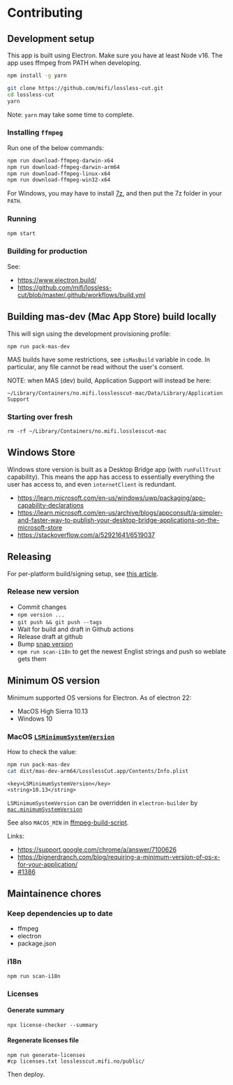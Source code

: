 # Contributing

## Development setup

This app is built using Electron.
Make sure you have at least Node v16. The app uses ffmpeg from PATH when developing.

```bash
npm install -g yarn
```

```bash
git clone https://github.com/mifi/lossless-cut.git
cd lossless-cut
yarn
```

Note: `yarn` may take some time to complete.

### Installing `ffmpeg`

Run one of the below commands:
```bash
npm run download-ffmpeg-darwin-x64
npm run download-ffmpeg-darwin-arm64
npm run download-ffmpeg-linux-x64
npm run download-ffmpeg-win32-x64
```

For Windows, you may have to install [7z](https://www.7-zip.org/download.html), and then put the 7z folder in your `PATH`.

### Running

```bash
npm start
```

### Building for production

See:
- https://www.electron.build/
- https://github.com/mifi/lossless-cut/blob/master/.github/workflows/build.yml

## Building mas-dev (Mac App Store) build locally

This will sign using the development provisioning profile:

```
npm run pack-mas-dev
```

MAS builds have some restrictions, see `isMasBuild` variable in code. In particular, any file cannot be read without the user's consent.

NOTE: when MAS (dev) build, Application Support will instead be here:
```
~/Library/Containers/no.mifi.losslesscut-mac/Data/Library/Application Support
```

### Starting over fresh

```
rm -rf ~/Library/Containers/no.mifi.losslesscut-mac
```

## Windows Store

Windows store version is built as a Desktop Bridge app (with `runFullTrust` capability). This means the app has access to essentially everything the user has access to, and even `internetClient` is redundant.

- https://learn.microsoft.com/en-us/windows/uwp/packaging/app-capability-declarations
- https://learn.microsoft.com/en-us/archive/blogs/appconsult/a-simpler-and-faster-way-to-publish-your-desktop-bridge-applications-on-the-microsoft-store
- https://stackoverflow.com/a/52921641/6519037

## Releasing

For per-platform build/signing setup, see [this article](https://mifi.no/blog/automated-electron-build-with-release-to-mac-app-store-microsoft-store-snapcraft/).

### Release new version

- Commit changes
- `npm version ...`
- `git push && git push --tags`
- Wait for build and draft in Github actions
- Release draft at github
- Bump [snap version](https://snapcraft.io/losslesscut/listing)
- `npm run scan-i18n` to get the newest Englist strings and push so weblate gets them

## Minimum OS version

Minimum supported OS versions for Electron. As of electron 22:

- MacOS High Sierra 10.13
- Windows 10

### MacOS [`LSMinimumSystemVersion`](https://developer.apple.com/documentation/bundleresources/information_property_list/lsminimumsystemversion)

How to check the value:

```bash
npm run pack-mas-dev
cat dist/mas-dev-arm64/LosslessCut.app/Contents/Info.plist
```

```
<key>LSMinimumSystemVersion</key>
<string>10.13</string>
```

`LSMinimumSystemVersion` can be overridden in `electron-builder` by [`mac.minimumSystemVersion`](https://www.electron.build/configuration/mac.html)

See also `MACOS_MIN` in [ffmpeg-build-script](https://github.com/mifi/ffmpeg-build-script/blob/master/build-ffmpeg).

Links:
- https://support.google.com/chrome/a/answer/7100626
- https://bignerdranch.com/blog/requiring-a-minimum-version-of-os-x-for-your-application/
- [#1386](https://github.com/mifi/lossless-cut/issues/1386)

## Maintainence chores

### Keep dependencies up to date
- ffmpeg
- electron
- package.json

### i18n
`npm run scan-i18n`

### Licenses

#### Generate summary

```
npx license-checker --summary
```

#### Regenerate licenses file

```
npm run generate-licenses
#cp licenses.txt losslesscut.mifi.no/public/
```
Then deploy.
